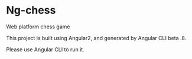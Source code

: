 # Ng-chess
Web platform chess game

This project is built using Angular2, and generated by Angular CLI beta .8.

Please use Angular CLI to run it.
